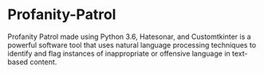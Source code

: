 # Profanity-Patrol
Profanity Patrol made using Python 3.6, Hatesonar, and Customtkinter is a powerful software tool that uses natural language processing techniques to identify and flag instances of inappropriate or offensive language in text-based content.
